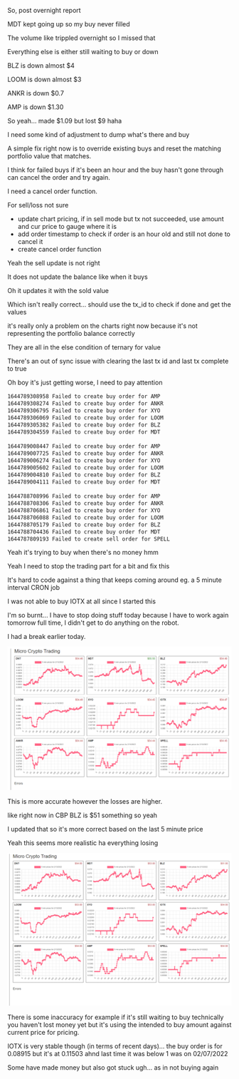 So, post overnight report

MDT kept going up so my buy never filled

The volume like trippled overnight so I missed that

Everything else is either still waiting to buy or down

BLZ is down almost $4

LOOM is down almost $3

ANKR is down $0.7

AMP is down $1.30

So yeah... made $1.09 but lost $9 haha

I need some kind of adjustment to dump what's there and buy

A simple fix right now is to override existing buys and reset the matching portfolio value that matches.

I think for failed buys if it's been an hour and the buy hasn't gone through can cancel the order and try again.

I need a cancel order function.

For sell/loss not sure

- update chart pricing, if in sell mode but tx not succeeded, use amount and cur price to gauge where it is
- add order timestamp to check if order is an hour old and still not done to cancel it
- create cancel order function

Yeah the sell update is not right

It does not update the balance like when it buys

Oh it updates it with the sold value

Which isn't really correct... should use the tx_id to check if done and get the values

it's really only a problem on the charts right now because it's not representing the portfolio balance correctly

They are all in the else condition of ternary for value

There's an out of sync issue with clearing the last tx id and last tx complete to true

Oh boy it's just getting worse, I need to pay attention

```
1644789308958 Failed to create buy order for AMP
1644789308274 Failed to create buy order for ANKR
1644789306795 Failed to create buy order for XYO
1644789306069 Failed to create buy order for LOOM
1644789305382 Failed to create buy order for BLZ
1644789304559 Failed to create buy order for MDT

1644789008447 Failed to create buy order for AMP
1644789007725 Failed to create buy order for ANKR
1644789006274 Failed to create buy order for XYO
1644789005602 Failed to create buy order for LOOM
1644789004810 Failed to create buy order for BLZ
1644789004111 Failed to create buy order for MDT

1644788708996 Failed to create buy order for AMP
1644788708306 Failed to create buy order for ANKR
1644788706861 Failed to create buy order for XYO
1644788706088 Failed to create buy order for LOOM
1644788705179 Failed to create buy order for BLZ
1644788704436 Failed to create buy order for MDT
1644787809193 Failed to create sell order for SPELL
```

Yeah it's trying to buy when there's no money hmm

Yeah  I need to stop the trading part for a bit and fix this

It's hard to code against a thing that keeps coming around eg. a 5 minute interval CRON job

I was not able to buy IOTX at all since I started this

I'm so burnt... I have to stop doing stuff today because I have to work again tomorrow full time, I didn't get to do anything on the robot.

I had a break earlier today.

<img src="./media/02-13-2022--looking-more-accurate.PNG" width="800"/>

This is more accurate however the losses are higher.

like right now in CBP BLZ is $51 something so yeah

I updated that so it's more correct based on the last 5 minute price

Yeah this seems more realistic ha everything losing

<img src="./media/02-13-2022--seeing-red.PNG" width="800"/>

There is some inaccuracy for example if it's still waiting to buy technically you haven't lost money yet but it's using the intended to buy amount against current price for pricing.

IOTX is very stable though (in terms of recent days)... the buy order is for 0.08915 but it's at 0.11503 ahnd last time it was below 1 was on 02/07/2022

Some have made money but also got stuck ugh... as in not buying again

